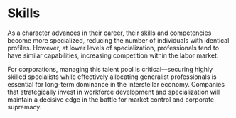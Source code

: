 # Skills

As a character advances in their career, their skills and competencies become more specialized, reducing the number of individuals with identical profiles. However, at lower levels of specialization, professionals tend to have similar capabilities, increasing competition within the labor market.

For corporations, managing this talent pool is critical—securing highly skilled specialists while effectively allocating generalist professionals is essential for long-term dominance in the interstellar economy. Companies that strategically invest in workforce development and specialization will maintain a decisive edge in the battle for market control and corporate supremacy.
